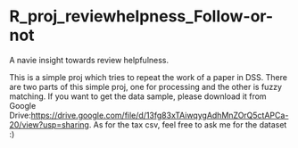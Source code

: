 # R_proj_reviewhelpness_Follow-or-not
A navie insight towards review helpfulness. 

This is a simple proj which tries to repeat the work of a paper in DSS. There are two parts of this simple proj, one for processing and the other is fuzzy matching. If you want to get the data sample, please download it from Google Drive:https://drive.google.com/file/d/13fg83xTAiwqygAdhMnZOrQ5ctAPCa-20/view?usp=sharing. As for the tax csv, feel free to ask me for the dataset :)
